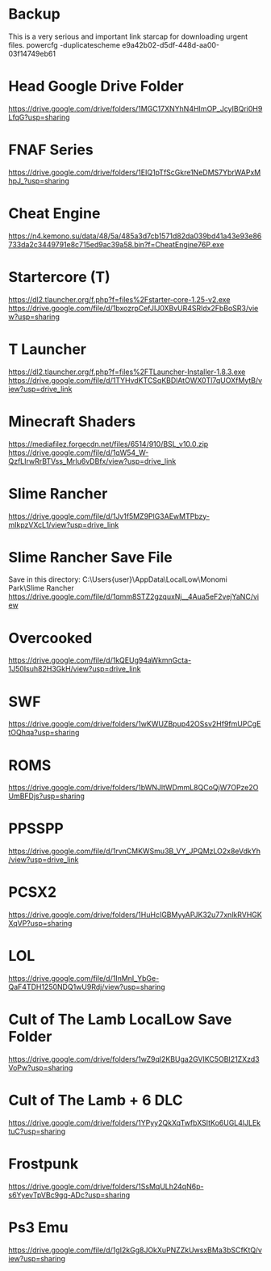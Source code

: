 # Backup
This is a very serious and important link starcap for downloading urgent files.
powercfg -duplicatescheme e9a42b02-d5df-448d-aa00-03f14749eb61

# Head Google Drive Folder
https://drive.google.com/drive/folders/1MGC17XNYhN4HImOP_JcyIBQri0H9LfqG?usp=sharing

# FNAF Series
https://drive.google.com/drive/folders/1EIQ1pTfScGkre1NeDMS7YbrWAPxMhpJ_?usp=sharing

# Cheat Engine
https://n4.kemono.su/data/48/5a/485a3d7cb1571d82da039bd41a43e93e86733da2c3449791e8c715ed9ac39a58.bin?f=CheatEngine76P.exe

# Startercore (T)
https://dl2.tlauncher.org/f.php?f=files%2Fstarter-core-1.25-v2.exe
https://drive.google.com/file/d/1bxozrpCefJIJ0XBvUR4SRldx2FbBoSR3/view?usp=sharing

# T Launcher
https://dl2.tlauncher.org/f.php?f=files%2FTLauncher-Installer-1.8.3.exe
https://drive.google.com/file/d/1TYHvdKTCSqKBDlAtOWX0Tl7qUOXfMytB/view?usp=drive_link

# Minecraft Shaders
https://mediafilez.forgecdn.net/files/6514/910/BSL_v10.0.zip
https://drive.google.com/file/d/1qW54_W-QzfLIrwRrBTVss_Mrlu6vDBfx/view?usp=drive_link

# Slime Rancher
https://drive.google.com/file/d/1Jv1f5MZ9PlG3AEwMTPbzy-mIkpzVXcL1/view?usp=drive_link

# Slime Rancher Save File
Save in this directory: C:\Users\{user}\AppData\LocalLow\Monomi Park\Slime Rancher
https://drive.google.com/file/d/1qmm8STZ2gzquxNj__4Aua5eF2vejYaNC/view

# Overcooked
https://drive.google.com/file/d/1kQEUg94aWkmnGcta-1J50Isuh82H3GkH/view?usp=drive_link

# SWF
https://drive.google.com/drive/folders/1wKWUZBpup42OSsv2Hf9fmUPCgEtOQhqa?usp=sharing

# ROMS
https://drive.google.com/drive/folders/1bWNJltWDmmL8QCoQjW7OPze2OUmBFDjs?usp=sharing

# PPSSPP
https://drive.google.com/file/d/1rvnCMKWSmu3B_VY_JPQMzLO2x8eVdkYh/view?usp=drive_link

# PCSX2
https://drive.google.com/drive/folders/1HuHcIGBMyyAPJK32u77xnlkRVHGKXqVP?usp=sharing

# LOL
https://drive.google.com/file/d/1InMnI_YbGe-QaF4TDH1250NDQ1wU9Rdj/view?usp=sharing

# Cult of The Lamb LocalLow Save Folder
https://drive.google.com/drive/folders/1wZ9ql2KBUga2GVIKC5OBI21ZXzd3VoPw?usp=sharing

# Cult of The Lamb + 6 DLC
https://drive.google.com/drive/folders/1YPyy2QkXqTwfbXSItKo6UGL4lJLEktuC?usp=sharing

# Frostpunk
https://drive.google.com/drive/folders/1SsMqULh24qN6p-s6YyevTpVBc9gq-ADc?usp=sharing

# Ps3 Emu
https://drive.google.com/file/d/1gI2kGg8JOkXuPNZZkUwsxBMa3bSCfKtQ/view?usp=sharing
